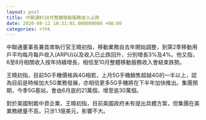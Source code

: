```yaml
---
layout: post
title: 中聯通料10月整體移動服務收入止跌
date: 2020-08-12 18:31:01.000000000 +08:00
categories: rthk
---
```


中聯通董事長兼首席執行官王曉初指，移動業務自去年開始調整，到第2季移動用戶平均每月每戶收入(ARPU)以及收入已止跌回升，分別增長3%及4%。他又指，6至8月相關收入按年持續增長，相信至10月整體移動服務收入會結束跌勢。

王曉初指，目前5G手機價格與4G相若，上月5G手機銷售超越4G的一半以上，認為目前是時候加大5G業務發展，亦相信更多5G手機將在下半年加快推出。集團預期，今季5G基站，會由6月底的21萬個，增至逾30萬個。

對於美國制裁中資企業，王曉初指，目前美國政府未有提出具體方案，但集團在美業務總量不高，只涉1.1億美元，影響不大。
